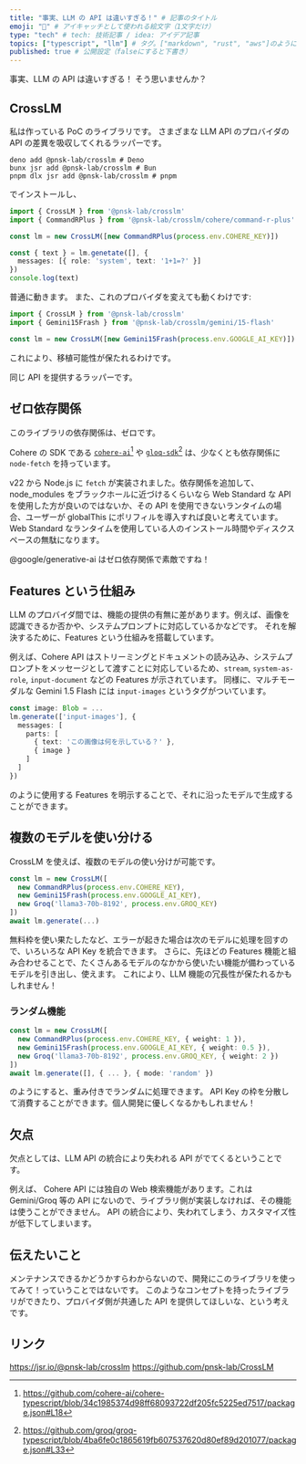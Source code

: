 ```yaml
---
title: "事実、LLM の API は違いすぎる！" # 記事のタイトル
emoji: "🤖" # アイキャッチとして使われる絵文字（1文字だけ）
type: "tech" # tech: 技術記事 / idea: アイデア記事
topics: ["typescript", "llm"] # タグ。["markdown", "rust", "aws"]のように指定する
published: true # 公開設定（falseにすると下書き）
---
```

事実、LLM の API は違いすぎる！
そう思いませんか？

## CrossLM
私は作っている PoC のライブラリです。
さまざまな LLM API のプロバイダの API の差異を吸収してくれるラッパーです。

```shell
deno add @pnsk-lab/crosslm # Deno
bunx jsr add @pnsk-lab/crosslm # Bun
pnpm dlx jsr add @pnsk-lab/crosslm # pnpm
```
でインストールし、
```ts
import { CrossLM } from '@pnsk-lab/crosslm'
import { CommandRPlus } from '@pnsk-lab/crosslm/cohere/command-r-plus'

const lm = new CrossLM([new CommandRPlus(process.env.COHERE_KEY)])

const { text } = lm.genetate([], {
  messages: [{ role: 'system', text: '1+1=?' }]
})
console.log(text)
```

普通に動きます。
また、これのプロバイダを変えても動くわけです:
```ts
import { CrossLM } from '@pnsk-lab/crosslm'
import { Gemini15Frash } from '@pnsk-lab/crosslm/gemini/15-flash'

const lm = new CrossLM([new Gemini15Frash(process.env.GOOGLE_AI_KEY)])
```
これにより、移植可能性が保たれるわけです。

同じ API を提供するラッパーです。

## ゼロ依存関係
このライブラリの依存関係は、ゼロです。

Cohere の SDK である [`cohere-ai`](https://npm.anvaka.com/#/view/2d/cohere-ai)[^cohere_ai_dep] や [`gloq-sdk`](https://npm.anvaka.com/#/view/2d/groq-sdk)[^groq_sdk_dep] は、少なくとも依存関係に `node-fetch` を持っています。

v22 から Node.js に `fetch` が実装されました。依存関係を追加して、node_modules をブラックホールに近づけるくらいなら Web Standard な API を使用した方が良いのではないか、その API を使用できないランタイムの場合、ユーザーが globalThis にポリフィルを導入すれば良いと考えています。Web Standard なランタイムを使用している人のインストール時間やディスクスペースの無駄になります。

[^cohere_ai_dep]: https://github.com/cohere-ai/cohere-typescript/blob/34c1985374d98ff68093722df205fc5225ed7517/package.json#L18
[^groq_sdk_dep]: https://github.com/groq/groq-typescript/blob/4ba6fe0c1865619fb607537620d80ef89d201077/package.json#L33

@google/generative-ai はゼロ依存関係で素敵ですね！

## Features という仕組み
LLM のプロバイダ間では、機能の提供の有無に差があります。例えば、画像を認識できるか否かや、システムプロンプトに対応しているかなどです。
それを解決するために、Features という仕組みを搭載しています。

例えば、Cohere API はストリーミングとドキュメントの読み込み、システムプロンプトをメッセージとして渡すことに対応しているため、`stream`, `system-as-role`, `input-document` などの Features が示されています。
同様に、マルチモーダルな Gemini 1.5 Flash には `input-images` というタグがついています。

```ts
const image: Blob = ...
lm.generate(['input-images'], {
  messages: [
    parts: [
      { text: 'この画像は何を示している？' },
      { image }
    ]
  ]
})
```
のように使用する Features を明示することで、それに沿ったモデルで生成することができます。

## 複数のモデルを使い分ける
CrossLM を使えば、複数のモデルの使い分けが可能です。
```ts
const lm = new CrossLM([
  new CommandRPlus(process.env.COHERE_KEY),
  new Gemini15Frash(process.env.GOOGLE_AI_KEY),
  new Groq('llama3-70b-8192', process.env.GROQ_KEY)
])
await lm.generate(...)
```
無料枠を使い果たしたなど、エラーが起きた場合は次のモデルに処理を回すので、いろいろな API Key を統合できます。
さらに、先ほどの Features 機能と組み合わせることで、たくさんあるモデルのなかから使いたい機能が備わっているモデルを引き出し、使えます。
これにより、LLM 機能の冗長性が保たれるかもしれません！

### ランダム機能
```ts
const lm = new CrossLM([
  new CommandRPlus(process.env.COHERE_KEY, { weight: 1 }),
  new Gemini15Frash(process.env.GOOGLE_AI_KEY, { weight: 0.5 }),
  new Groq('llama3-70b-8192', process.env.GROQ_KEY, { weight: 2 })
])
await lm.generate([], { ... }, { mode: 'random' })
```
のようにすると、重み付きでランダムに処理できます。
API Key の枠を分散して消費することができます。個人開発に優しくなるかもしれません！

## 欠点
欠点としては、LLM API の統合により失われる API がでてくるということです。

例えば、 Cohere API には独自の Web 検索機能があります。これは Gemini/Groq 等の API にないので、ライブラリ側が実装しなければ、その機能は使うことができません。
API の統合により、失われてしまう、カスタマイズ性が低下してしまいます。

## 伝えたいこと
メンテナンスできるかどうかすらわからないので、開発にこのライブラリを使ってみて！っていうことではないです。
このようなコンセプトを持ったライブラリができたり、プロバイダ側が共通した API を提供してほしいな、という考えです。

## リンク
https://jsr.io/@pnsk-lab/crosslm
https://github.com/pnsk-lab/CrossLM
